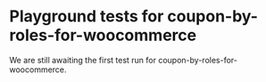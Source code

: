 # Playground tests for coupon-by-roles-for-woocommerce
We are still awaiting the first test run for coupon-by-roles-for-woocommerce.
